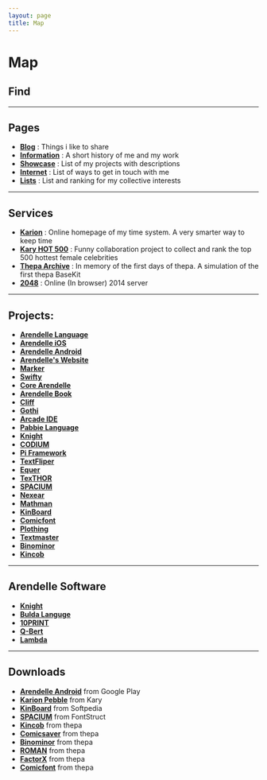 ```yaml
---
layout: page
title: Map
---
```


# Map

## Find
<div>
<script>
  (function() {
    var cx = '013903071433048024122:kqyn6zq0wro';
    var gcse = document.createElement('script');
    gcse.type = 'text/javascript';
    gcse.async = true;
    gcse.src = (document.location.protocol == 'https:' ? 'https:' : 'http:') +
        '//www.google.com/cse/cse.js?cx=' + cx;
    var s = document.getElementsByTagName('script')[0];
    s.parentNode.insertBefore(gcse, s);
  })();
</script>
<gcse:search></gcse:search>
</div>

***

## Pages

- **[Blog](http://kary.us/)** : Things i like to share
- **[Information](http://kary.us/information/)** : A short history of me and my work
- **[Showcase](http://kary.us/showcase)** : List of my projects with descriptions
- **[Internet](http://kary.us/internet)** : List of ways to get in touch with me
- **[Lists](http://kary.us/lists/)** : List and ranking for my collective interests

***

## Services

- **[Karion](http://kary.us/karion/)** : Online homepage of my time system. A very smarter way to keep time
- **[Kary HOT 500](http://kary.us/hot/)** : Funny collaboration project to collect and rank the top 500 hottest female celebrities
- **[Thepa Archive](http://thepa.kary.us)** : In memory of the first days of thepa. A simulation of the first thepa BaseKit
- **[2048](http://2048)** : Online (In browser) 2014 server

***

## Projects:
- **[Arendelle Language](http://web.arendelle.org)**
- **[Arendelle iOS](https://github.com/arendelle/iOS)**
- **[Arendelle Android](https://github.com/arendelle/android)**
- **[Arendelle's Website](https://github.com/arendelle/arendelle.github.io)**
- **[Marker](https://github.com/arendelle/marker)**
- **[Swifty](https://github.com/arendelle/swifty)**
- **[Core Arendelle](https://github.com/arendelle/swifty)**
- **[Arendelle Book](https://github.com/arendelle/book)**
- **[Cliff](https://github.com/arendelle/cliff)**
- **[Gothi](https://github.com/arendelle/gothi)**
- **[Arcade IDE](http://github.com/arendelle/arendelle)**
- **[Pabbie Language](http://github.com/arendelle/pabbie)**
- **[Knight](http://github.com/pmkary/knight)**
- **[CODIUM](http://github.com/pmkary/codium)**
- **[Pi Framework](https://github.com/pmkary/pi)**
- **[TextFliper](https://github.com/pmkary/textfliper)**
- **[Equer](http://github.com/pmkary/equer)**
- **[TexTHOR](https://github.com/pmkary/TexTHOR)**
- **[SPACIUM](http://thepa.mx/fonts/spacium)**
- **[Nexear](http://thepa.mx/nexear/main)**
- **[Mathman](http://thepa.mx/mathman/home)**
- **[KinBoard](http://thepa.mx/kinbaord/home)**
- **[Comicfont](http://kary.us/fonts/comicfont)**
- **[Plothing](http://thepa.mx/plothing/home)**
- **[Textmaster](https://www.touchdevelop.com/hwyo)**
- **[Binominor](https://github.com/pmkary/Binominor)**
- **[Kincob](http://thepa.mx/kincob)**

***

## Arendelle Software

- **[Knight](http://github.com/pmkary/knight)**
- **[Bulda Languge](https://github.com/arendelle/bulda.arendelle)**
- **[10PRINT](https://github.com/pmkary/10print.arendelle)**
- **[Q-Bert](https://github.com/arendelle/qbert.arendelle)**
- **[Lambda](https://github.com/arendelle/lambda.arendelle)**

***

## Downloads

- **[Arendelle Android](http://web.arendelle.org/download)** from Google Play
- **[Karion Pebble](http://kary.us/karion/karion.pbw)** from Kary
- **[KinBoard](http://www.softpedia.com/get/Multimedia/Graphic/Graphic-Others/KinBoard.shtml)** from Softpedia
- **[SPACIUM](http://fontstruct.com/fontstructions/show/spacium_beta_4)** from FontStruct
- **[Kincob]()** from thepa
- **[Comicsaver](http://files.basekit.com/live116395_comicsaver.zip)** from thepa
- **[Binominor](http://files.basekit.com/live116395_binominor-0.0.2.2.zip)** from thepa
- **[ROMAN](http://files.basekit.com/live116395_roman1.0.zip)** from thepa
- **[FactorX](http://files.basekit.com/live116395_factorex4.9.g3m.zip)** from thepa
- **[Comicfont](http://files.basekit.com/live116395_comicfont.zip)** from thepa


